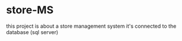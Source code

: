 # store-MS
this project is about a store management system it's connected to the database (sql server)
